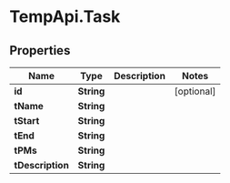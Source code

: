 # TempApi.Task

## Properties

Name | Type | Description | Notes
------------ | ------------- | ------------- | -------------
**id** | **String** |  | [optional] 
**tName** | **String** |  | 
**tStart** | **String** |  | 
**tEnd** | **String** |  | 
**tPMs** | **String** |  | 
**tDescription** | **String** |  | 


